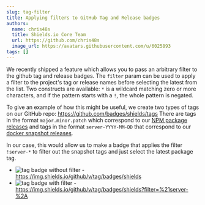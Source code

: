 ```yaml
---
slug: tag-filter
title: Applying filters to GitHub Tag and Release badges
authors:
  name: chris48s
  title: Shields.io Core Team
  url: https://github.com/chris48s
  image_url: https://avatars.githubusercontent.com/u/6025893
tags: []
---
```


We recently shipped a feature which allows you to pass an arbitrary filter to the github tag and release badges. The `filter` param can be used to apply a filter to the project's tag or release names before selecting the latest from the list. Two constructs are available: `*` is a wildcard matching zero or more characters, and if the pattern starts with a `!`, the whole pattern is negated.

To give an example of how this might be useful, we create two types of tags on our GitHub repo: https://github.com/badges/shields/tags There are tags in the format `major.minor.patch` which correspond to our [NPM package releases](https://www.npmjs.com/package/badge-maker?activeTab=versions) and tags in the format `server-YYYY-MM-DD` that correspond to our [docker snapshot releases](https://registry.hub.docker.com/r/shieldsio/shields/tags?page=1&ordering=last_updated).

In our case, this would allow us to make a badge that applies the filter `!server-*` to filter out the snapshot tags and just select the latest package tag.

- ![tag badge without filter](https://img.shields.io/github/v/tag/badges/shields) - https://img.shields.io/github/v/tag/badges/shields
- ![tag badge with filter](https://img.shields.io/github/v/tag/badges/shields?filter=%21server-%2A) - https://img.shields.io/github/v/tag/badges/shields?filter=%21server-%2A
